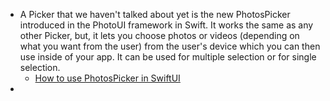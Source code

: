 - A Picker that we haven't talked about yet is the new PhotosPicker introduced in the PhotoUI framework in Swift. It works the same as any other Picker, but, it lets you choose photos or videos (depending on what you want from the user) from the user's device which you can then use inside of your app. It can be used for multiple selection or for single selection.
	- [How to use PhotosPicker in SwiftUI](https://youtu.be/IZEYVX4vTOA?si=5w5TF_H_bANc0ZpW)
- 